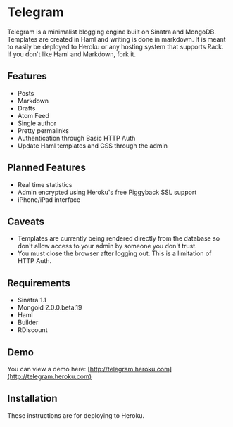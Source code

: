 Telegram
========

Telegram is a minimalist blogging engine built on Sinatra and MongoDB.
Templates are created in Haml and writing is done in markdown.
It is meant to easily be deployed to Heroku or any hosting system that 
supports Rack. If you don't like Haml and Markdown, fork it.

Features
--------
* Posts
* Markdown
* Drafts
* Atom Feed
* Single author
* Pretty permalinks
* Authentication through Basic HTTP Auth
* Update Haml templates and CSS through the admin

Planned Features
----------------
* Real time statistics
* Admin encrypted using Heroku's free Piggyback SSL support
* iPhone/iPad interface

Caveats
-------
* Templates are currently being rendered directly from the database so don't allow access to your admin by someone you don't trust.
* You must close the browser after logging out. This is a limitation of HTTP Auth.

Requirements
------------

* Sinatra 1.1
* Mongoid 2.0.0.beta.19
* Haml
* Builder
* RDiscount

Demo
----
You can view a demo here:
[http://telegram.heroku.com](http://telegram.heroku.com)


Installation
------------
These instructions are for deploying to Heroku.
